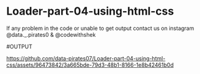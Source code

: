 # Loader-part-04-using-html-css

If any problem in the code or unable to get output contact us on instagram @data._.pirates0 & @codewithshek

#OUTPUT

https://github.com/data-pirates07/Loader-part-04-using-html-css/assets/96473842/3a665bde-79d3-48b1-8166-1e8b42461b0d

